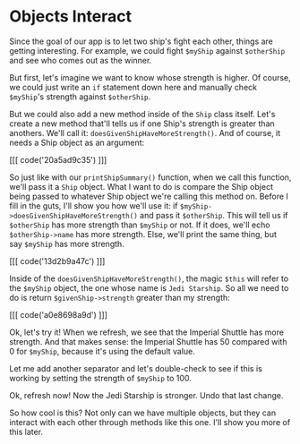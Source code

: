 # Objects Interact

Since the goal of our app is to let two ship's fight each other, things
are getting interesting. For example, we could fight `$myShip` against `$otherShip`
and see who comes out as the winner.

But first, let's imagine we want to know whose strength is higher. Of course, 
we could just write an `if` statement down here and manually check `$myShip`'s 
strength against `$otherShip`.

But we could also add a new method inside of the `Ship` class itself. Let's
create a new method that'll tells us if one Ship's strength is greater than
anothers. We'll call it: `doesGivenShipHaveMoreStrength()`. And of course,
it needs a Ship object as an argument:

[[[ code('20a5ad9c35') ]]]

So just like with our `printShipSummary()` function, when we call this function,
we'll pass it a `Ship` object. What I want to do is compare the Ship object
being passed to whatever Ship object we're calling this method on. Before
I fill in the guts, I'll show you how we'll use it: if `$myShip->doesGivenShipHaveMoreStrength()`
and pass it `$otherShip`. This will tell us if `$otherShip` has more strength
than `$myShip` or not. If it does, we'll echo `$otherShip->name` has more
strength. Else, we'll print the same thing, but say `$myShip` has more strength.

[[[ code('13d2b9a47c') ]]]

Inside of the `doesGivenShipHaveMoreStrength()`, the magic `$this` will refer
to the `$myShip` object, the one whose name is `Jedi Starship`. So all we
need to do is return `$givenShip->strength` greater than my strength:

[[[ code('a0e8698a9d') ]]]

Ok, let's try it! When we refresh, we see that the Imperial Shuttle has more
strength. And that makes sense: the Imperial Shuttle has 50 compared with
0 for `$myShip`, because it's using the default value.

Let me add another separator and let's double-check to see if this is working
by setting the strength of `$myShip` to 100.

Ok, refresh now! Now the Jedi Starship is stronger. Undo that last change.

So how cool is this? Not only can we have multiple objects, but they can
interact with each other through methods like this one. I'll show you more
of this later.
